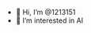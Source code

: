 - 👋 Hi, I’m @1213151
- 👀 I’m interested in AI
<!---
1213151/1213151 is a ✨ special ✨ repository because its `README.md` (this file) appears on your GitHub profile.
You can click the Preview link to take a look at your changes.
--->

